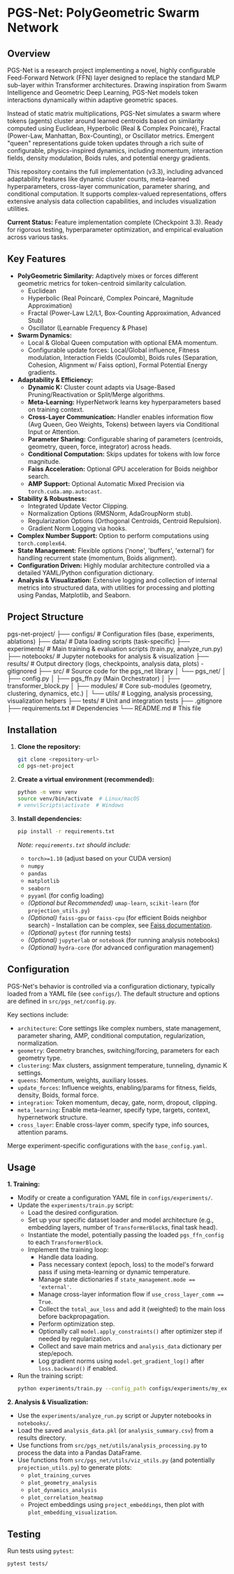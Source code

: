 # PGS-Net: PolyGeometric Swarm Network

## Overview

PGS-Net is a research project implementing a novel, highly configurable Feed-Forward Network (FFN) layer designed to replace the standard MLP sub-layer within Transformer architectures. Drawing inspiration from Swarm Intelligence and Geometric Deep Learning, PGS-Net models token interactions dynamically within adaptive geometric spaces.

Instead of static matrix multiplications, PGS-Net simulates a swarm where tokens (agents) cluster around learned centroids based on similarity computed using Euclidean, Hyperbolic (Real & Complex Poincaré), Fractal (Power-Law, Manhattan, Box-Counting), or Oscillator metrics. Emergent "queen" representations guide token updates through a rich suite of configurable, physics-inspired dynamics, including momentum, interaction fields, density modulation, Boids rules, and potential energy gradients.

This repository contains the full implementation (v3.3), including advanced adaptability features like dynamic cluster counts, meta-learned hyperparameters, cross-layer communication, parameter sharing, and conditional computation. It supports complex-valued representations, offers extensive analysis data collection capabilities, and includes visualization utilities.

**Current Status:** Feature implementation complete (Checkpoint 3.3). Ready for rigorous testing, hyperparameter optimization, and empirical evaluation across various tasks.

## Key Features

- **PolyGeometric Similarity:** Adaptively mixes or forces different geometric metrics for token-centroid similarity calculation.
  - Euclidean
  - Hyperbolic (Real Poincaré, Complex Poincaré, Magnitude Approximation)
  - Fractal (Power-Law L2/L1, Box-Counting Approximation, Advanced Stub)
  - Oscillator (Learnable Frequency & Phase)
- **Swarm Dynamics:**
  - Local & Global Queen computation with optional EMA momentum.
  - Configurable update forces: Local/Global influence, Fitness modulation, Interaction Fields (Coulomb), Boids rules (Separation, Cohesion, Alignment w/ Faiss option), Formal Potential Energy gradients.
- **Adaptability & Efficiency:**
  - **Dynamic K:** Cluster count adapts via Usage-Based Pruning/Reactivation or Split/Merge algorithms.
  - **Meta-Learning:** HyperNetwork learns key hyperparameters based on training context.
  - **Cross-Layer Communication:** Handler enables information flow (Avg Queen, Geo Weights, Tokens) between layers via Conditional Input or Attention.
  - **Parameter Sharing:** Configurable sharing of parameters (centroids, geometry, queen, force, integrator) across heads.
  - **Conditional Computation:** Skips updates for tokens with low force magnitude.
  - **Faiss Acceleration:** Optional GPU acceleration for Boids neighbor search.
  - **AMP Support:** Optional Automatic Mixed Precision via `torch.cuda.amp.autocast`.
- **Stability & Robustness:**
  - Integrated Update Vector Clipping.
  - Normalization Options (RMSNorm, AdaGroupNorm stub).
  - Regularization Options (Orthogonal Centroids, Centroid Repulsion).
  - Gradient Norm Logging via hooks.
- **Complex Number Support:** Option to perform computations using `torch.complex64`.
- **State Management:** Flexible options ('none', 'buffers', 'external') for handling recurrent state (momentum, Boids alignment).
- **Configuration Driven:** Highly modular architecture controlled via a detailed YAML/Python configuration dictionary.
- **Analysis & Visualization:** Extensive logging and collection of internal metrics into structured data, with utilities for processing and plotting using Pandas, Matplotlib, and Seaborn.

## Project Structure

pgs-net-project/
├── configs/ # Configuration files (base, experiments, ablations)
├── data/ # Data loading scripts (task-specific)
├── experiments/ # Main training & evaluation scripts (train.py, analyze_run.py)
├── notebooks/ # Jupyter notebooks for analysis & visualization
├── results/ # Output directory (logs, checkpoints, analysis data, plots) - gitignored
├── src/ # Source code for the pgs_net library
│ └── pgs_net/
│ ├── config.py
│ ├── pgs_ffn.py (Main Orchestrator)
│ ├── transformer_block.py
│ ├── modules/ # Core sub-modules (geometry, clustering, dynamics, etc.)
│ └── utils/ # Logging, analysis processing, visualization helpers
├── tests/ # Unit and integration tests
├── .gitignore
├── requirements.txt # Dependencies
└── README.md # This file

## Installation

1.  **Clone the repository:**

    ```bash
    git clone <repository-url>
    cd pgs-net-project
    ```

2.  **Create a virtual environment (recommended):**

    ```bash
    python -m venv venv
    source venv/bin/activate  # Linux/macOS
    # venv\Scripts\activate  # Windows
    ```

3.  **Install dependencies:**
    ```bash
    pip install -r requirements.txt
    ```
    _Note: `requirements.txt` should include:_
    - `torch>=1.10` (adjust based on your CUDA version)
    - `numpy`
    - `pandas`
    - `matplotlib`
    - `seaborn`
    - `pyyaml` (for config loading)
    - _(Optional but Recommended)_ `umap-learn`, `scikit-learn` (for `projection_utils.py`)
    - _(Optional)_ `faiss-gpu` or `faiss-cpu` (for efficient Boids neighbor search) - Installation can be complex, see [Faiss documentation](https://github.com/facebookresearch/faiss/blob/main/INSTALL.md).
    - _(Optional)_ `pytest` (for running tests)
    - _(Optional)_ `jupyterlab` or `notebook` (for running analysis notebooks)
    - _(Optional)_ `hydra-core` (for advanced configuration management)

## Configuration

PGS-Net's behavior is controlled via a configuration dictionary, typically loaded from a YAML file (see `configs/`). The default structure and options are defined in `src/pgs_net/config.py`.

Key sections include:

- `architecture`: Core settings like complex numbers, state management, parameter sharing, AMP, conditional computation, regularization, normalization.
- `geometry`: Geometry branches, switching/forcing, parameters for each geometry type.
- `clustering`: Max clusters, assignment temperature, tunneling, dynamic K settings.
- `queens`: Momentum, weights, auxiliary losses.
- `update_forces`: Influence weights, enabling/params for fitness, fields, density, Boids, formal force.
- `integration`: Token momentum, decay, gate, norm, dropout, clipping.
- `meta_learning`: Enable meta-learner, specify type, targets, context, hypernetwork structure.
- `cross_layer`: Enable cross-layer comm, specify type, info sources, attention params.

Merge experiment-specific configurations with the `base_config.yaml`.

## Usage

**1. Training:**

- Modify or create a configuration YAML file in `configs/experiments/`.
- Update the `experiments/train.py` script:
  - Load the desired configuration.
  - Set up your specific dataset loader and model architecture (e.g., embedding layers, number of `TransformerBlock`s, final task head).
  - Instantiate the model, potentially passing the loaded `pgs_ffn_config` to each `TransformerBlock`.
  - Implement the training loop:
    - Handle data loading.
    - Pass necessary context (epoch, loss) to the model's forward pass if using meta-learning or dynamic temperature.
    - Manage state dictionaries if `state_management.mode == 'external'`.
    - Manage cross-layer information flow if `use_cross_layer_comm == True`.
    - Collect the `total_aux_loss` and add it (weighted) to the main loss before backpropagation.
    - Perform optimization step.
    - Optionally call `model.apply_constraints()` after optimizer step if needed by regularization.
    - Collect and save main metrics and `analysis_data` dictionary per step/epoch.
    - Log gradient norms using `model.get_gradient_log()` after `loss.backward()` if enabled.
- Run the training script:
  ```bash
  python experiments/train.py --config_path configs/experiments/my_experiment.yaml --output_dir results/my_experiment_run1
  ```

**2. Analysis & Visualization:**

- Use the `experiments/analyze_run.py` script or Jupyter notebooks in `notebooks/`.
- Load the saved `analysis_data.pkl` (or `analysis_summary.csv`) from a results directory.
- Use functions from `src/pgs_net/utils/analysis_processing.py` to process the data into a Pandas DataFrame.
- Use functions from `src/pgs_net/utils/viz_utils.py` (and potentially `projection_utils.py`) to generate plots:
  - `plot_training_curves`
  - `plot_geometry_analysis`
  - `plot_dynamics_analysis`
  - `plot_correlation_heatmap`
  - Project embeddings using `project_embeddings`, then plot with `plot_embedding_visualization`.

## Testing

Run tests using `pytest`:

```bash
pytest tests/
```
